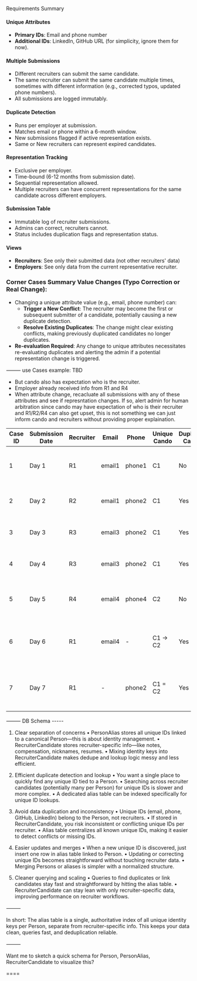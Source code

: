 Requirements Summary

#### Unique Attributes
- **Primary IDs**: Email and phone number 
- **Additional IDs**: LinkedIn, GitHub URL (for simplicity, ignore them for now).
#### Multiple Submissions
- Different recruiters can submit the same candidate.
- The same recruiter can submit the same candidate multiple times, sometimes with different information (e.g., corrected typos, updated phone numbers).
- All submissions are logged immutably.

#### Duplicate Detection
- Runs per employer at submission.
- Matches email or phone within a 6-month window.
- New submissions flagged if active representation exists.
- Same or New recruiters can represent expired candidates.

#### Representation Tracking
- Exclusive per employer.
- Time-bound (6-12 months from submission date).
- Sequential representation allowed.
- Multiple recruiters can have concurrent representations for the same candidate across different employers.

#### Submission Table
- Immutable log of recruiter submissions.
- Admins can correct, recruiters cannot.
- Status includes duplication flags and representation status.

#### Views
- **Recruiters**: See only their submitted data (not other recruiters' data)
- **Employers**: See only data from the current representative recruiter.

### Corner Cases Summary **Value Changes (Typo Correction or Real Change)**:
- Changing a unique attribute value (e.g., email, phone number) can:
     - **Trigger a New Conflict**: The recruiter may become the first or subsequent submitter of a candidate, potentially causing a new duplicate detection.
     - **Resolve Existing Duplicates**: The change might clear existing conflicts, making previously duplicated candidates no longer duplicates.
- **Re-evaluation Required**: Any change to unique attributes necessitates re-evaluating duplicates and alerting the admin if a potential representation change is triggered.


⸻
use Cases example: TBD
- But cando also has expectation who is the recruiter.
- Employer already received info from R1 and R4 
- When attribute change, recacluate all submissions with any of these attributes and see if represntation changes. If so, alert admin for human arbitration since cando may have expectation of who is their recruiter and R1/R2/R4 can also get upset, this is not something we can just inform cando and recruiters without providing proper explaination. 


| Case ID | Submission Date | Recruiter | Email  | Phone  | Unique Cando | Duplicate Cando | To Employer | Representation Conflict | Representation | Duplicate Reason | Notes                                                                |
| ------- | --------------- | --------- | ------ | ------ | ------------ | --------------- | ----------- | ----------------------- | -------------- | ---------------- | -------------------------------------------------------------------- |
| 1       | Day 1           | R1        | email1 | phone1 | C1           | No              | Emp1        | No                      | R1             |                  | First submission with correct info, R1 gets representation           |
| 2       | Day 2           | R2        | email1 | phone2 | C1           | Yes             | Emp1        | Yes                     | R1             | Email overlap    | Duplicate detected, R1 retains representation                        |
| 3       | Day 3           | R3        | email3 | phone2 | C1           | Yes             | Emp1        | Yes                     | R1             | Phone overlap    | Duplicate detected, R1 retains representation                        |
| 4       | Day 4           | R3        | email3 | phone2 | C1           | Yes             | Emp2        | No                      | R3             | Phone overlap    | Different employer, no representation conflict                       |
| 5       | Day 5           | R4        | email4 | phone4 | C2           | No              | Emp1        | No                      | R4             |                  | New candidate with correct info, R4 gets representation              |
| 6       | Day 6           | R1        | email4 | -      | C1 -> C2     | Yes             | - Emp1      | R4 owns C2, R2 owns C1  | Pending Review | Email overlap    | R1 corrects typo, potential representation change flagged for review |
| 7       | Day 7           | R1        | -      | phone2 | C1 = C2      | Yes             | - Emp1      | R2 and R4 both lose. R1 owns C1                    | Pending Review | -                | R1 corrects typo, potential representation change flagged for review |


⸻ DB Schema -----

1. Clear separation of concerns
	•	PersonAlias stores all unique IDs linked to a canonical Person—this is about identity management.
	•	RecruiterCandidate stores recruiter-specific info—like notes, compensation, nicknames, resumes.
	•	Mixing identity keys into RecruiterCandidate makes dedupe and lookup logic messy and less efficient.

2. Efficient duplicate detection and lookup
	•	You want a single place to quickly find any unique ID tied to a Person.
	•	Searching across recruiter candidates (potentially many per Person) for unique IDs is slower and more complex.
	•	A dedicated alias table can be indexed specifically for unique ID lookups.

3. Avoid data duplication and inconsistency
	•	Unique IDs (email, phone, GitHub, LinkedIn) belong to the Person, not recruiters.
	•	If stored in RecruiterCandidate, you risk inconsistent or conflicting unique IDs per recruiter.
	•	Alias table centralizes all known unique IDs, making it easier to detect conflicts or missing IDs.

4. Easier updates and merges
	•	When a new unique ID is discovered, just insert one row in alias table linked to Person.
	•	Updating or correcting unique IDs becomes straightforward without touching recruiter data.
	•	Merging Persons or aliases is simpler with a normalized structure.

5. Cleaner querying and scaling
	•	Queries to find duplicates or link candidates stay fast and straightforward by hitting the alias table.
	•	RecruiterCandidate can stay lean with only recruiter-specific data, improving performance on recruiter workflows.

⸻

In short: The alias table is a single, authoritative index of all unique identity keys per Person, separate from recruiter-specific info. This keeps your data clean, queries fast, and deduplication reliable.

⸻

Want me to sketch a quick schema for Person, PersonAlias, RecruiterCandidate to visualize this?

====
